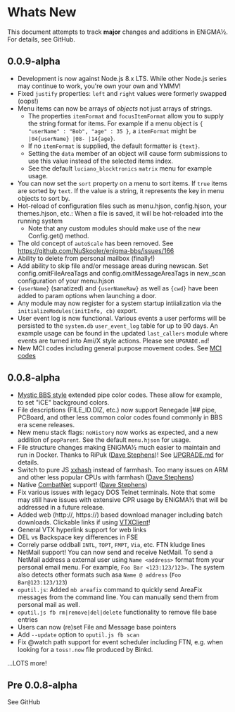# Whats New
This document attempts to track **major** changes and additions in ENiGMA½. For details, see GitHub.

## 0.0.9-alpha
* Development is now against Node.js 8.x LTS. While other Node.js series may continue to work, you're own your own and YMMV!
* Fixed `justify` properties: `left` and `right` values were formerly swapped (oops!)
* Menu items can now be arrays of *objects* not just arrays of strings.
  * The properties `itemFormat` and `focusItemFormat` allow you to supply the string format for items. For example if a menu object is `{ "userName" : "Bob", "age" : 35 }`, a `itemFormat` might be `|04{userName} |08- |14{age}`.
  * If no `itemFormat` is supplied, the default formatter is `{text}`.
  * Setting the `data` member of an object will cause form submissions to use this value instead of the selected items index.
  * See the default `luciano_blocktronics` `matrix` menu for example usage.
* You can now set the `sort` property on a menu to sort items. If `true` items are sorted by `text`. If the value is a string, it represents the key in menu objects to sort by.
* Hot-reload of configuration files such as menu.hjson, config.hjson, your themes.hjson, etc.: When a file is saved, it will be hot-reloaded into the running system
  * Note that any custom modules should make use of the new Config.get() method.
* The old concept of `autoScale` has been removed. See https://github.com/NuSkooler/enigma-bbs/issues/166
* Ability to delete from personal mailbox (finally!)
* Add ability to skip file and/or message areas during newscan. Set config.omitFileAreaTags and config.omitMessageAreaTags in new_scan configuration of your menu.hjson
* `{userName}` (sanatized) and `{userNameRaw}` as well as `{cwd}` have been added to param options when launching a door.
* Any module may now register for a system startup intiialization via the `initializeModules(initInfo, cb)` export.
* User event log is now functional. Various events a user performs will be persisted to the `system.db` `user_event_log` table for up to 90 days. An example usage can be found in the updated `last_callers` module where events are turned into Ami/X style actions. Please see `UPGRADE.md`!
* New MCI codes including general purpose movement codes. See [MCI codes](docs/art/mci.md)


## 0.0.8-alpha
* [Mystic BBS style](http://wiki.mysticbbs.com/doku.php?id=displaycodes) extended pipe color codes. These allow for example, to set "iCE" background colors.
* File descriptions (FILE_ID.DIZ, etc.) now support Renegade |## pipe, PCBoard, and other less common color codes found commonly in BBS era scene releases.
* New menu stack flags: `noHistory` now works as expected, and a new addition of `popParent`. See the default `menu.hjson` for usage.
* File structure changes making ENiGMA½ much easier to maintain and run in Docker. Thanks to RiPuk ([Dave Stephens](https://github.com/davestephens))! See [UPGRADE.md](UPGRADE.md) for details.
* Switch to pure JS [xxhash](https://github.com/mscdex/node-xxhash) instead of farmhash. Too many issues on ARM and other less popular CPUs with farmhash ([Dave Stephens](https://github.com/davestephens))
* Native [CombatNet](http://combatnet.us/) support! ([Dave Stephens](https://github.com/davestephens))
* Fix various issues with legacy DOS Telnet terminals. Note that some may still have issues with extensive CPR usage by ENiGMA½ that will be addressed in a future release.
* Added web (http://, https://) based download manager including batch downloads. Clickable links if using [VTXClient](https://github.com/codewar65/VTX_ClientServer)!
* General VTX hyperlink support for web links
* DEL vs Backspace key differences in FSE
* Correly parse oddball `INTL`, `TOPT`, `FMPT`, `Via`, etc. FTN kludge lines
* NetMail support! You can now send and receive NetMail. To send a NetMail address a external user using `Name <address>` format from your personal email menu. For example, `Foo Bar <123:123/123>`. The system also detects other formats such asa `Name @ address` (`Foo Bar@123:123/123`)
* `oputil.js`: Added `mb areafix` command to quickly send AreaFix messages from the command line. You can manually send them from personal mail as well.
* `oputil.js fb rm|remove|del|delete` functionality to remove file base entries
* Users can now (re)set File and Message base pointers
* Add `--update` option to `oputil.js fb scan`
* Fix @watch path support for event scheduler including FTN, e.g. when looking for a `toss!.now` file produced by Binkd.

...LOTS more!

## Pre 0.0.8-alpha
See GitHub